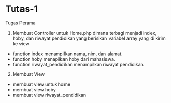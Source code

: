# Tutas-1
Tugas Perama
1. Membuat Controller untuk Home.php dimana terbagi menjadi index, hoby, dan riwayat pendidikan yang berisikan variabel array yang di kirim ke view
  - function index menampilkan nama, nim, dan alamat.
  - function hoby menapilkan hoby dari mahasiswa.
  - function riwayat_pendidikan menampilkan riwayat pendidikan.
2. Membuat View
  - membuat view untuk home
  - membuat view hoby
  - membuat view riwayat_pendidikan
